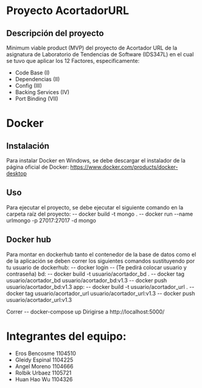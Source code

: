 # Proyecto AcortadorURL
## Descripción del proyecto
Minimum viable product (MVP) del proyecto de Acortador URL de la asignatura de Laboratorio de Tendencias de Software (IDS347L) en el cual se tuvo que aplicar los 12 Factores, especificamente: 
- Code Base (I)
- Dependencias (II)
- Config (III)
- Backing Services (IV)
- Port Binding (VII)

# Docker
## Instalación
Para instalar Docker en Windows, se debe descargar el instalador de la página oficial de Docker: https://www.docker.com/products/docker-desktop

## Uso
Para ejecutar el proyecto, se debe ejecutar el siguiente comando en la carpeta raíz del proyecto:
-- docker build -t mongo .
-- docker run --name urlmongo -p 27017:27017 -d mongo

## Docker hub
Para montar en dockerhub tanto el contenedor de la base de datos como el de la aplicación se deben correr los siguientes comandos sustituyendo por tu usuario de dockerhub:
-- docker login 
-- (Te pedirá colocar usuario y contraseña)
bd:
-- docker build -t usuario/acortador_bd .
-- docker tag usuario/acortador_bd usuario/acortador_bd:v1.3
-- docker push usuario/acortador_bd:v1.3
app:
-- docker build -t usuario/acortador_url .
-- docker tag usuario/acortador_url usuario/acortador_url:v1.3
-- docker push usuario/acortador_url:v1.3

Correr 
-- docker-compose up
Dirigirse a http://localhost:5000/

# Integrantes del equipo: 
- Eros Bencosme 1104510
- Gleidy Espinal 1104225
- Angel Moreno 1104666
- Rolbik Urbaez 1105721 
- Huan Hao Wu 1104326
